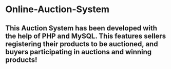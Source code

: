 # Online-Auction-System

## This Auction System has been developed with the help of PHP and MySQL. This features sellers registering their products to be auctioned, and buyers participating in auctions and winning products!

